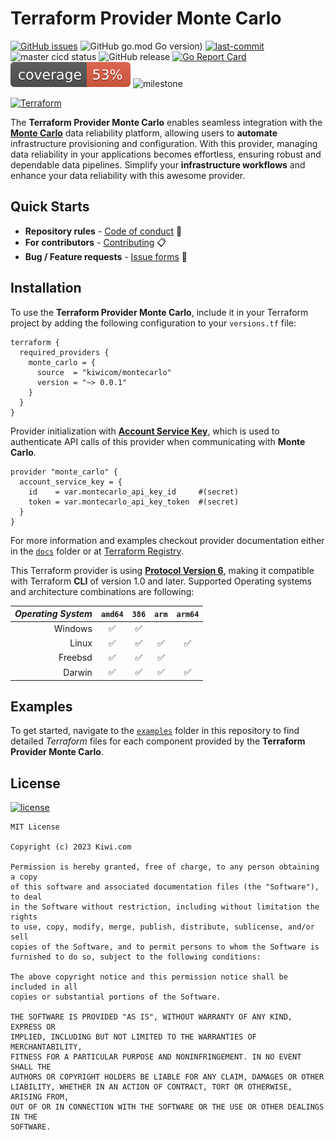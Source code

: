 # Terraform Provider Monte Carlo

[![GitHub issues](https://img.shields.io/github/issues/kiwicom/terraform-provider-montecarlo)](https://github.com/kiwicom/terraform-provider-montecarlo/issues)
![GitHub go.mod Go version)](https://img.shields.io/github/go-mod/go-version/kiwicom/terraform-provider-montecarlo)
[![last-commit](https://img.shields.io/github/last-commit/kiwicom/terraform-provider-montecarlo)]()
![master cicd status](https://github.com/kiwicom/terraform-provider-montecarlo/actions/workflows/master.yml/badge.svg)
![GitHub release](https://img.shields.io/github/v/release/kiwicom/terraform-provider-montecarlo)
[![Go Report Card](https://goreportcard.com/badge/github.com/kiwicom/terraform-provider-montecarlo)](https://goreportcard.com/report/github.com/kiwicom/terraform-provider-montecarlo)
![coverage](https://raw.githubusercontent.com/kiwicom/terraform-provider-montecarlo/badges/.badges/master/coverage.svg)
![milestone](https://img.shields.io/github/milestones/progress/kiwicom/terraform-provider-montecarlo/2)  

[![Terraform](https://img.shields.io/badge/terraform-%235835CC.svg?style=for-the-badge&logo=terraform&logoColor=white)](https://registry.terraform.io/providers/kiwicom/montecarlo/latest)

The **Terraform Provider Monte Carlo** enables seamless integration with the **[Monte Carlo](https://www.montecarlodata.com/)** data reliability platform, allowing users to **automate** infrastructure provisioning and configuration. With this provider, managing data reliability in your applications becomes effortless, ensuring robust and dependable data pipelines. Simplify your **infrastructure workflows** and enhance your data reliability with this awesome provider.

## Quick Starts

- **Repository rules** - [Code of conduct](./.github/CODE_OF_CONDUCT.md) :memo:
- **For contributors** - [Contributing](./.github/CONTRIBUTING.md) :clipboard:
- **Bug / Feature requests** - [Issue forms](https://github.com/kiwicom/terraform-provider-montecarlo/issues/new/choose) :speech_balloon:

## Installation

To use the **Terraform Provider Monte Carlo**, include it in your Terraform project by adding the following configuration to your `versions.tf` file:

```hcl
terraform {
  required_providers {
    monte_carlo = {
      source  = "kiwicom/montecarlo"
      version = "~> 0.0.1"
    }
  }
}
```

Provider initialization with <ins>**Account Service Key**</ins>, which is used to authenticate API calls of this provider when communicating with **Monte Carlo**.

```hcl
provider "monte_carlo" {
  account_service_key = {
    id    = var.montecarlo_api_key_id     #(secret)
    token = var.montecarlo_api_key_token  #(secret)
  }
}
```

For more information and examples checkout provider documentation either in the [`docs`](docs/index.md) folder or at [Terraform Registry](https://registry.terraform.io/providers/kiwicom/montecarlo/latest/docs).  

This Terraform provider is using **[Protocol Version 6](https://developer.hashicorp.com/terraform/plugin/terraform-plugin-protocol#protocol-version-6)**, making it compatible with Terraform **CLI** of version 1.0 and later. Supported Operating systems and architecture combinations are following:

| _Operating System_  |  `amd64` | `386`  | `arm`  | `arm64`  |
|---:|:---:|:---:|:---:|:---:|
| Windows  | :white_check_mark:  | :white_check_mark:  |   |   |
| Linux  | :white_check_mark:  | :white_check_mark:  | :white_check_mark:  | :white_check_mark:  |
| Freebsd  | :white_check_mark:  | :white_check_mark:  | :white_check_mark:  |   |
| Darwin  | :white_check_mark:  | :white_check_mark:  | :white_check_mark:  | :white_check_mark:  |


## Examples

To get started, navigate to the [`examples`](examples/) folder in this repository to find detailed _Terraform_ files for each component provided by the **Terraform Provider Monte Carlo**.  


## License

[![license](https://img.shields.io/github/license/kiwicom/terraform-provider-montecarlo)](https://github.com/kiwicom/terraform-provider-montecarlo/blob/master/LICENSE)
```
MIT License

Copyright (c) 2023 Kiwi.com

Permission is hereby granted, free of charge, to any person obtaining a copy
of this software and associated documentation files (the "Software"), to deal
in the Software without restriction, including without limitation the rights
to use, copy, modify, merge, publish, distribute, sublicense, and/or sell
copies of the Software, and to permit persons to whom the Software is
furnished to do so, subject to the following conditions:

The above copyright notice and this permission notice shall be included in all
copies or substantial portions of the Software.

THE SOFTWARE IS PROVIDED "AS IS", WITHOUT WARRANTY OF ANY KIND, EXPRESS OR
IMPLIED, INCLUDING BUT NOT LIMITED TO THE WARRANTIES OF MERCHANTABILITY,
FITNESS FOR A PARTICULAR PURPOSE AND NONINFRINGEMENT. IN NO EVENT SHALL THE
AUTHORS OR COPYRIGHT HOLDERS BE LIABLE FOR ANY CLAIM, DAMAGES OR OTHER
LIABILITY, WHETHER IN AN ACTION OF CONTRACT, TORT OR OTHERWISE, ARISING FROM,
OUT OF OR IN CONNECTION WITH THE SOFTWARE OR THE USE OR OTHER DEALINGS IN THE
SOFTWARE.
```
